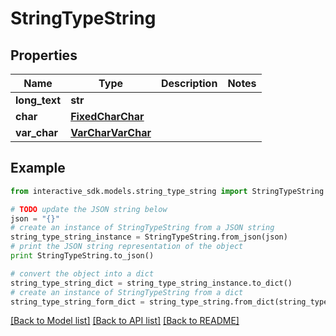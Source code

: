# StringTypeString


## Properties

Name | Type | Description | Notes
------------ | ------------- | ------------- | -------------
**long_text** | **str** |  | 
**char** | [**FixedCharChar**](FixedCharChar.md) |  | 
**var_char** | [**VarCharVarChar**](VarCharVarChar.md) |  | 

## Example

```python
from interactive_sdk.models.string_type_string import StringTypeString

# TODO update the JSON string below
json = "{}"
# create an instance of StringTypeString from a JSON string
string_type_string_instance = StringTypeString.from_json(json)
# print the JSON string representation of the object
print StringTypeString.to_json()

# convert the object into a dict
string_type_string_dict = string_type_string_instance.to_dict()
# create an instance of StringTypeString from a dict
string_type_string_form_dict = string_type_string.from_dict(string_type_string_dict)
```
[[Back to Model list]](../README.md#documentation-for-models) [[Back to API list]](../README.md#documentation-for-api-endpoints) [[Back to README]](../README.md)


